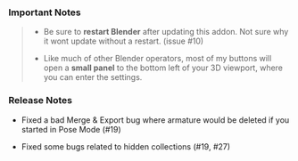 ### Important Notes

> - Be sure to **restart Blender** after updating this addon. Not sure why it wont update without a restart. (issue #10)
>
> - Like much of other Blender operators, most of my buttons will open a **small panel** to the bottom left of your 3D viewport, where you can enter the settings.

### Release Notes

- Fixed a bad Merge & Export bug where armature would be deleted if you started in Pose Mode (#19)

- Fixed some bugs related to hidden collections (#19, #27)
